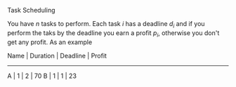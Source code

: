 Task Scheduling

You have _n_ tasks to perform. Each task _i_ has a deadline _d<sub>i</sub>_ and if you perform the taks by the 
deadline you earn a profit _p<sub>i</sub>_, otherwise you don't get any profit. As an example

Name | Duration | Deadline | Profit
---    ---          ---       ---
A    | 1        | 2        | 70
B    | 1        | 1        | 23


